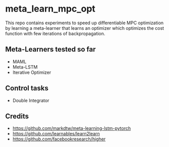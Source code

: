 # meta_learn_mpc_opt
This repo contains experiments to speed up differentiable MPC optimization by learning a meta-learner that learns an optimizer which optimizes the cost function with few iterations of backpropagation.

## Meta-Learners tested so far
* MAML
* Meta-LSTM
* Iterative Optimizer

## Control tasks
* Double Integrator

## Credits
* https://github.com/markdtw/meta-learning-lstm-pytorch
* https://github.com/learnables/learn2learn
* https://github.com/facebookresearch/higher 
